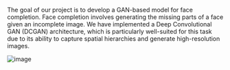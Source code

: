 The goal of our project is to develop a GAN-based model for face completion. Face completion involves
generating the missing parts of a face given an incomplete image. We have implemented a Deep Convolutional
GAN (DCGAN) architecture, which is particularly well-suited for this task due to its ability to capture spatial
hierarchies and generate high-resolution images.

![image](https://github.com/user-attachments/assets/8adea3d6-b8d6-4262-bdd0-d38142926737)
